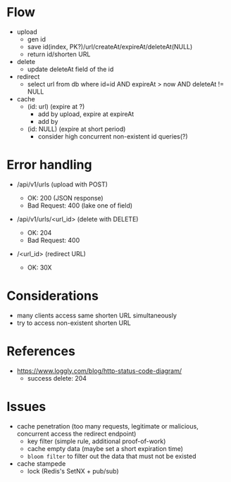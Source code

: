 # Flow
- upload
  - gen id
  - save id(index, PK?)/url/createAt/expireAt/deleteAt(NULL)
  - return id/shorten URL
- delete
  - update deleteAt field of the id
- redirect
  - select url from db where id=id AND expireAt > now AND deleteAt != NULL
- cache
  - (id: url) (expire at ?)
    - add by upload, expire at expireAt
    - add by
  - (id: NULL) (expire at short period)
    - consider high concurrent non-existent id queries(?)


# Error handling
- /api/v1/urls (upload with POST)
  - OK: 200 (JSON response)
  - Bad Request: 400 (lake one of field)

- /api/v1/urls/<url_id> (delete with DELETE)
  - OK: 204
  - Bad Request: 400

- /<url_id> (redirect URL)
  - OK: 30X

# Considerations
- many clients access same shorten URL simultaneously
- try to access non-existent shorten URL


# References
- https://www.loggly.com/blog/http-status-code-diagram/
    - success delete: 204


# Issues
- cache penetration (too many requests, legitimate or malicious, concurrent access the redirect endpoint)
  - key filter (simple rule, additional proof-of-work)
  - cache empty data (maybe set a short expiration time)
  - `bloom filter` to filter out the data that must not be existed
- cache stampede
  - lock (Redis's SetNX + pub/sub)
